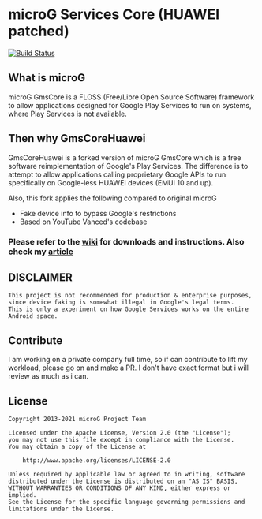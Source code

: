 # microG Services Core (HUAWEI patched)

[![Build Status](https://travis-ci.com/jcchikikomori/GmsCoreHuawei.svg?branch=feature%2FHUAWEI-patch)](https://travis-ci.org/jcchikikomori/GmsCoreHuawei)

## What is microG

microG GmsCore is a FLOSS (Free/Libre Open Source Software) framework to allow applications designed for Google Play Services to run on systems, where Play Services is not available.

## Then why GmsCoreHuawei

GmsCoreHuawei is a forked version of microG GmsCore which is a free software reimplementation of Google's Play Services. The difference is to attempt to allow applications calling proprietary Google APIs to run specifically on Google-less HUAWEI devices (EMUI 10 and up).

Also, this fork applies the following compared to original microG

- Fake device info to bypass Google's restrictions
- Based on YouTube Vanced's codebase

### Please refer to the [wiki](https://github.com/jcchikikomori/GmsCoreHuawei/wiki) for downloads and instructions. Also check my [article](https://johncyrillcorsanes.medium.com/google-alternatives-for-huawei-devices-c91f6fae6300)

DISCLAIMER
-------
    This project is not recommended for production & enterprise purposes, since device faking is somewhat illegal in Google's legal terms.
    This is only a experiment on how Google Services works on the entire Android space.
    
## Contribute

I am working on a private company full time, so if can contribute to lift my workload, please go on and make a PR.
I don't have exact format but i will review as much as i can.

License
-------
    Copyright 2013-2021 microG Project Team

    Licensed under the Apache License, Version 2.0 (the "License");
    you may not use this file except in compliance with the License.
    You may obtain a copy of the License at

        http://www.apache.org/licenses/LICENSE-2.0

    Unless required by applicable law or agreed to in writing, software
    distributed under the License is distributed on an "AS IS" BASIS,
    WITHOUT WARRANTIES OR CONDITIONS OF ANY KIND, either express or implied.
    See the License for the specific language governing permissions and
    limitations under the License.

